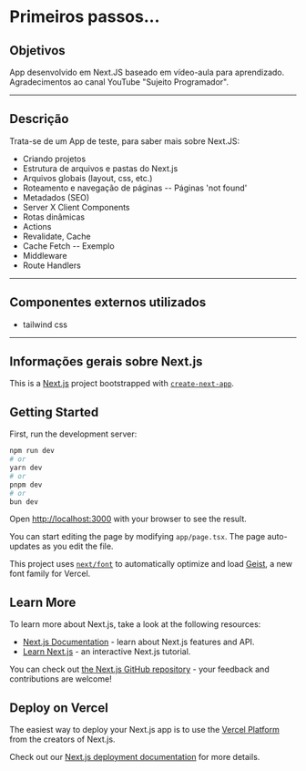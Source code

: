 <h1>Primeiros passos...</h1>

## Objetivos

App desenvolvido em Next.JS baseado em vídeo-aula para aprendizado.
Agradecimentos ao canal YouTube "Sujeito Programador".

---

## Descrição

Trata-se de um App de teste, para saber mais sobre Next.JS:

- Criando projetos
- Estrutura de arquivos e pastas do Next.js
- Arquivos globais (layout, css, etc.)
- Roteamento e navegação de páginas
-- Páginas 'not found'
- Metadados (SEO)
- Server X Client Components
- Rotas dinâmicas
- Actions
- Revalidate, Cache
- Cache Fetch
-- Exemplo
- Middleware
- Route Handlers

---

## Componentes externos utilizados 

- tailwind css

---

## Informações gerais sobre Next.js

This is a [Next.js](https://nextjs.org) project bootstrapped with [`create-next-app`](https://nextjs.org/docs/app/api-reference/cli/create-next-app).

## Getting Started

First, run the development server:

```bash
npm run dev
# or
yarn dev
# or
pnpm dev
# or
bun dev
```

Open [http://localhost:3000](http://localhost:3000) with your browser to see the result.

You can start editing the page by modifying `app/page.tsx`. The page auto-updates as you edit the file.

This project uses [`next/font`](https://nextjs.org/docs/app/building-your-application/optimizing/fonts) to automatically optimize and load [Geist](https://vercel.com/font), a new font family for Vercel.

## Learn More

To learn more about Next.js, take a look at the following resources:

- [Next.js Documentation](https://nextjs.org/docs) - learn about Next.js features and API.
- [Learn Next.js](https://nextjs.org/learn) - an interactive Next.js tutorial.

You can check out [the Next.js GitHub repository](https://github.com/vercel/next.js) - your feedback and contributions are welcome!

## Deploy on Vercel

The easiest way to deploy your Next.js app is to use the [Vercel Platform](https://vercel.com/new?utm_medium=default-template&filter=next.js&utm_source=create-next-app&utm_campaign=create-next-app-readme) from the creators of Next.js.

Check out our [Next.js deployment documentation](https://nextjs.org/docs/app/building-your-application/deploying) for more details.

